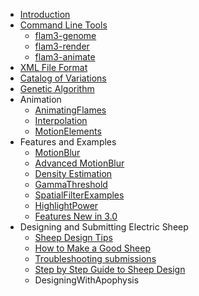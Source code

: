   * [Introduction](Introduction.md)
  * [Command Line Tools](CommandLineOverview.md)
    * [flam3-genome](Flam3Genome.md)
    * [flam3-render](Flam3Render.md)
    * [flam3-animate](Flam3Animate.md)
  * [XML File Format](XMLFileFormat.md)
  * [Catalog of Variations](Variations.md)
  * [Genetic Algorithm](GeneticAlgorithm.md)
  * Animation
    * [AnimatingFlames](AnimatingFlames.md)
    * [Interpolation](Interpolation.md)
    * [MotionElements](MotionElements.md)
  * Features and Examples
    * [MotionBlur](MotionBlur.md)
    * [Advanced MotionBlur](AdvancedMotionBlur.md)
    * [Density Estimation](DensityEstimation.md)
    * [GammaThreshold](GammaThreshold.md)
    * [SpatialFilterExamples](SpatialFilterExamples.md)
    * [HighlightPower](HighlightPower.md)
    * [Features New in 3.0](NewFeatures.md)
  * Designing and Submitting Electric Sheep
    * [Sheep Design Tips](SheepDesignTips.md)
    * [How to Make a Good Sheep](GoodSheep.md)
    * [Troubleshooting submissions](SubmissionTroubleshooting.md)
    * [Step by Step Guide to Sheep Design](CompleteGuide.md)
    * DesigningWithApophysis